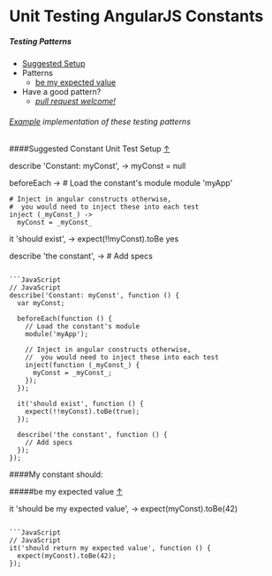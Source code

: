 # Unit Testing AngularJS Constants

##### Testing Patterns

* [Suggested Setup](#suggested-constant-unit-test-setup-)
* Patterns
  * [be my expected value](#be-my-expected-value-)
* Have a good pattern?
  * *[pull request welcome!](../#contributing-test-patterns)*

###### [Example](../example) implementation of these testing patterns

####Suggested Constant Unit Test Setup [&#8593;](#testing-patterns)

describe 'Constant: myConst', ->
  myConst = null

  beforeEach ->
    # Load the constant's module
    module 'myApp'

    # Inject in angular constructs otherwise,
    #  you would need to inject these into each test
    inject (_myConst_) ->
      myConst = _myConst_

  it 'should exist', ->
    expect(!!myConst).toBe yes

  describe 'the constant', ->
    # Add specs
```

```JavaScript
// JavaScript
describe('Constant: myConst', function () {
  var myConst;

  beforeEach(function () {
    // Load the constant's module
    module('myApp');

    // Inject in angular constructs otherwise,
    //  you would need to inject these into each test
    inject(function (_myConst_) {
      myConst = _myConst_;
    });
  });

  it('should exist', function () {
    expect(!!myConst).toBe(true);
  });

  describe('the constant', function () {
    // Add specs
  });
});
```

####My constant should:

#####be my expected value [&#8593;](#testing-patterns)

it 'should be my expected value', ->
  expect(myConst).toBe(42)
```

```JavaScript
// JavaScript
it('should return my expected value', function () {
  expect(myConst).toBe(42);
});
```



